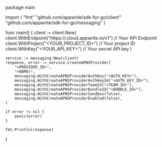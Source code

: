 package main

import (
    "fmt"
    "github.com/appwrite/sdk-for-go/client"
    "github.com/appwrite/sdk-for-go/messaging"
)

func main() {
    client := client.New(
        client.WithEndpoint("https://<REGION>.cloud.appwrite.io/v1") // Your API Endpoint
        client.WithProject("<YOUR_PROJECT_ID>") // Your project ID
        client.WithKey("<YOUR_API_KEY>") // Your secret API key
    )

    service := messaging.New(client)
    response, error := service.CreateAPNSProvider(
        "<PROVIDER_ID>",
        "<NAME>",
        messaging.WithCreateAPNSProviderAuthKey("<AUTH_KEY>"),
        messaging.WithCreateAPNSProviderAuthKeyId("<AUTH_KEY_ID>"),
        messaging.WithCreateAPNSProviderTeamId("<TEAM_ID>"),
        messaging.WithCreateAPNSProviderBundleId("<BUNDLE_ID>"),
        messaging.WithCreateAPNSProviderSandbox(false),
        messaging.WithCreateAPNSProviderEnabled(false),
    )

    if error != nil {
        panic(error)
    }

    fmt.Println(response)
}
